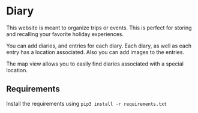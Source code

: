 # Diary
This website is meant to organize trips or events. This is perfect for storing and recalling your favorite holiday experiences.

You can add diaries, and entries for each diary. Each diary, as well as each entry has a location associated. Also you can add images to the entries.

The map view allows you to easily find diaries associated with a special location.

## Requirements
Install the requirements using ```pip3 install -r requirements.txt```
